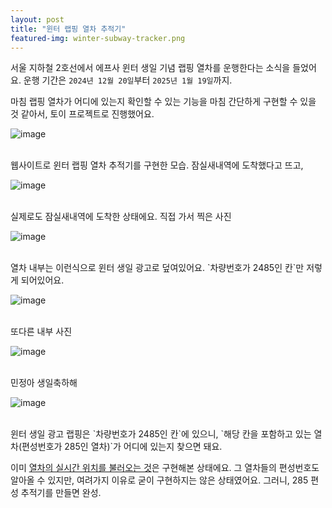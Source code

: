 ```yaml
---
layout: post
title: "윈터 랩핑 열차 추적기"
featured-img: winter-subway-tracker.png
---
```


서울 지하철 2호선에서 에프사 윈터 생일 기념 랩핑 열차를 운행한다는 소식을 들었어요.
운행 기간은 `2024년 12월 20일`부터 `2025년 1월 19일`까지.

마침 랩핑 열차가 어디에 있는지 확인할 수 있는 기능을 마침 간단하게 구현할 수 있을 것 같아서, 토이 프로젝트로 진행했어요.

![image]({{site.url}}{{site.baseurl}}/assets/images/winter-subway-tracker/0.jpg)

<br/>
웹사이트로 윈터 랩핑 열차 추적기를 구현한 모습. 잠실새내역에 도착했다고 뜨고,

![image]({{site.url}}{{site.baseurl}}/assets/images/winter-subway-tracker/1.png)

<br/>
실제로도 잠실새내역에 도착한 상태에요. 직접 가서 찍은 사진

![image]({{site.url}}{{site.baseurl}}/assets/images/winter-subway-tracker/2.jpg)

<br/>
열차 내부는 이런식으로 윈터 생일 광고로 덮여있어요. `차량번호가 2485인 칸`만 저렇게 되어있어요.

![image]({{site.url}}{{site.baseurl}}/assets/images/winter-subway-tracker/3.jpg)

<br/>
또다른 내부 사진

![image]({{site.url}}{{site.baseurl}}/assets/images/winter-subway-tracker/4.jpg)

<br/>
민정아 생일축하해

![image]({{site.url}}{{site.baseurl}}/assets/images/winter-subway-tracker/5.jpg)

<br/>
윈터 생일 광고 랩핑은 `차량번호가 2485인 칸`에 있으니, `해당 칸을 포함하고 있는 열차(편성번호가 285인 열차)`가 어디에 있는지 찾으면 돼요.


이미 [열차의 실시간 위치를 불러오는 것](https://hyeon-js.github.io/subway/)은 구현해본 상태에요. 그 열차들의 편성번호도 알아올 수 있지만, 여려가지 이유로 굳이 구현하지는 않은 상태였어요.
그러니, 285 편성 추적기를 만들면 완성.
